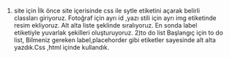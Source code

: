





1) site için
İlk önce site içerisinde css ile sytle etiketini açarak belirli classları giriyoruz.
Fotoğraf için ayrı id ,yazı stili için ayrı
img etiketinde resim ekliyoruz.
Alt alta liste şeklinde sıralıyoruz.
En sonda label etiketiyle yuvarlak şekilleri oluşturuyoruz.
2)to do list
Başlangıç için to do list,
Bilmeniz gereken label,placehorder gibi etiketler sayesinde alt alta yazdık.Css ,html içinde kullandık.





